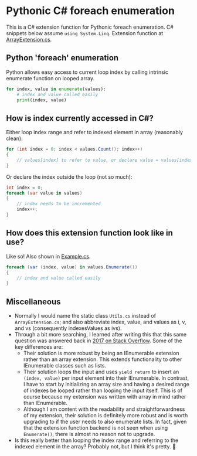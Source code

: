 # Pythonic C# foreach enumeration
This is a C# extension function for Pythonic foreach enumeration. C# snippets below assume `using System.Linq`. Extension function at [ArrayExtension.cs](ArrayExtension.cs).

## Python 'foreach' enumeration
Python allows easy access to current loop index by calling intrinsic enumerate function on looped array.
```py
for index, value in enumerate(values):
	# index and value called easily
	print(index, value)
```

## How is index currently accessed in C#?
Either loop index range and refer to indexed element in array (reasonably clean):
```cs
for (int index = 0; index < values.Count(); index++)
{
	// values[index] to refer to value, or declare value = values[index]
}
```
Or declare the index outside the loop (not so much):
```cs
int index = 0;
foreach (var value in values)
{
	// index needs to be incremented
	index++;
}
```

## How does this extension function look like in use?
Like so! Also shown in [Example.cs](Example.cs).
```cs
foreach (var (index, value) in values.Enumerate())
{
	// index and value called easily
}
```

## Miscellaneous
* Normally I would name the static class `Utils.cs` instead of `ArrayExtension.cs`; and also abbreviate index, value, and values as i, v, and vs (consequently indexesValues as ivs).
* Through a bit more searching, I learned after writing this that this same question was answered back in [2017 on Stack Overflow](https://stackoverflow.com/questions/7389047/is-there-an-equivalent-to-pythons-enumerate-for-net-ienumerable). Some of the key differences are:
	* Their solution is more robust by being an IEnumerable extension rather than an array extension. This extends functionality to other IEnumerable classes such as lists.
	* Their solution loops the input and uses `yield return` to insert an `(index, value)` per input element into their IEnumerable. In contrast, I have to start by initializing an array size and having a desired range of indexes be looped rather than looping the input itself. This is of course because my extension was written with array in mind rather than IEnumerable.
	* Although I am content with the readability and straightforwardness of my extension, their solution is definitely more robust and is worth upgrading to if the user needs to also enumerate lists. In fact, given that the extension function backend is not seen when using `Enumerate()`, there is almost no reason not to upgrade.
* Is this really better than looping the index range and referring to the indexed element in the array? Probably not, but I think it's pretty. 🙂
